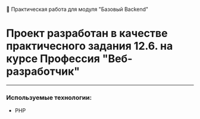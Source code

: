 🚀 Практическая работа для модуля "Базовый Backend"
# Проект разработан в качестве практичесного задания 12.6. на курсе Профессия "Веб-разработчик"
---
### Используемые технологии:
* PHP
